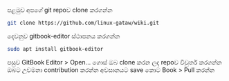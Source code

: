 පළමුව අපගේ git repoව clone කරගන්න 
```bash
git clone https://github.com/linux-gataw/wiki.git
```                
දෙවනුව gitbook-editor ස්ථාපනය කරගන්න                
```bash
sudo apt install gitbook-editor
```
                
පසුව GitBook Editor > Open... ගොස් ඔබ clone කරන ලද repoව විවුර්ත කරගන්න
ඔබට උවමනා contribution කරන්න 
අවසානයට save කොට Book > Pull කරන්න
 
                
